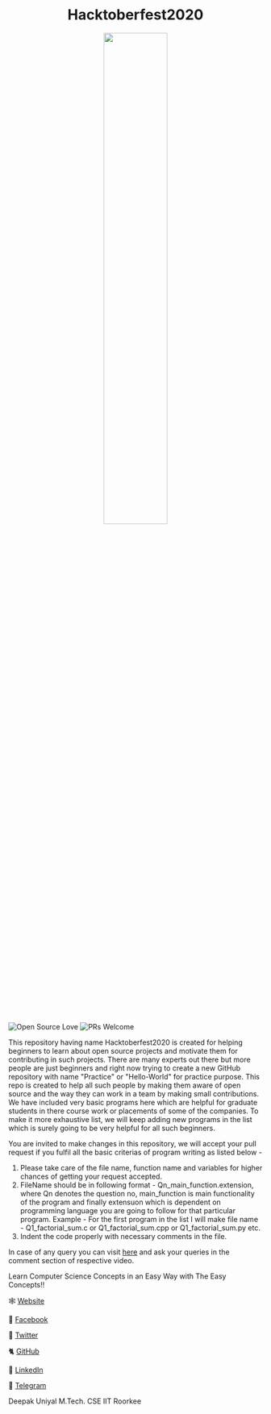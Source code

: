 <h1 align="center">Hacktoberfest2020</h1>


<p align="center">
    <a href="https://hacktoberfest.digitalocean.com/">
        <img src="https://raw.githubusercontent.com/salil-naik/hacktoberfest-goa/master/assets/HF-full-logo.svg" width="50%">
    </a>
</p>


![Open Source Love](https://badges.frapsoft.com/os/v2/open-source.svg?v=103)  ![PRs Welcome](https://img.shields.io/badge/PRs-welcome-green.svg)

This repository having name Hacktoberfest2020 is created for helping beginners to learn about open source projects and motivate them
for contributing in such projects. There are many experts out there but more people are just beginners and right now trying to create a new GitHub repository 
with name "Practice" or "Hello-World" for practice purpose.
This repo is created to help all such people by making them aware of open source and the way they can work in a team by making small contributions. We have included very basic programs here which are helpful for graduate students in there course work or placements of some of the companies. To make it more exhaustive list, we will keep adding new programs in the list which is surely going to be very helpful for all such beginners.



You are invited to make changes in this repository, we will accept your pull request if you fulfil all the basic criterias of program writing as listed below - 

1. Please take care of the file name, function name and variables for higher chances of getting your request accepted.
2. FileName should be in following format - Qn_main_function.extension, where Qn denotes the question no, main_function is main functionality of the program and finally extensuon which is dependent on programming language you are going to follow for that particular program.
Example - For the first program in the list I will make file name - Q1_factorial_sum.c or Q1_factorial_sum.cpp or Q1_factorial_sum.py etc.
3. Indent the code properly with necessary comments in the file.



In case of any query you can visit [here](https://www.youtube.com/c/TheEasyConcepts/) and ask your queries in the comment section of respective video.



Learn Computer Science Concepts in an Easy Way with The Easy Concepts!!

 🕸 [Website](http://www.theeasyconcepts.com/)

 🤖 [Facebook](https://www.facebook.com/theeasyconcepts/)

 🦚 [Twitter](https://twitter.com/theeasyconcepts)

 🐈  [GitHub](https://github.com/deepakuniyaliit/OOP)

 🤼 [LinkedIn](https://www.linkedin.com/in/deepak-uniyal-592b7545)

 📳  [Telegram](https://t.me/theeasyconcepts)


Deepak Uniyal
M.Tech. CSE IIT Roorkee
